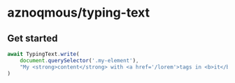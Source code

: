 # aznoqmous/typing-text

 
## Get started
```js
await TypingText.write(
    document.querySelector('.my-element'),
    "My <strong>content</strong> with <a href='/lorem'>tags in <b>it</b></a>"
)
```